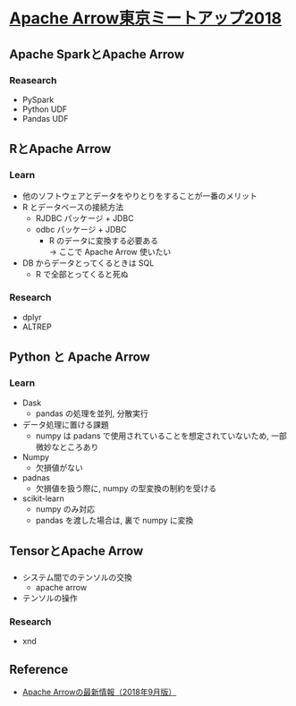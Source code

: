 # [Apache Arrow東京ミートアップ2018](https://speee.connpass.com/event/103514/)
## Apache SparkとApache Arrow
### Reasearch
- PySpark
- Python UDF
- Pandas UDF

## RとApache Arrow
### Learn
- 他のソフトウェアとデータをやりとりをすることが一番のメリット
- R とデータベースの接続方法
    - RJDBC パッケージ + JDBC
    - odbc パッケージ + JDBC
        - R のデータに変換する必要ある  
            → ここで Apache Arrow 使いたい
- DB からデータとってくるときは SQL
    - R で全部とってくると死ぬ
### Research
- dplyr
- ALTREP

## Python と Apache Arrow
### Learn
- Dask
    - pandas の処理を並列, 分散実行
- データ処理に置ける課題
    - numpy は padans で使用されていることを想定されていないため, 一部微妙なところあり
- Numpy
    - 欠損値がない
- padnas
    - 欠損値を扱う際に, numpy の型変換の制約を受ける
- scikit-learn
    - numpy のみ対応
    - pandas を渡した場合は, 裏で numpy に変換

## TensorとApache Arrow
###
- システム間でのテンソルの交換
    - apache arrow
- テンソルの操作

### Research
- xnd

## Reference
- [Apache Arrowの最新情報（2018年9月版）](https://www.clear-code.com/blog/2018/9/5.html)
